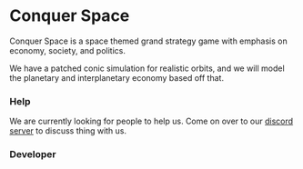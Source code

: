 # Conquer Space

Conquer Space is a space themed grand strategy game with emphasis on economy, society, and politics.

We have a patched conic simulation for realistic orbits, and we will model the planetary and interplanetary economy based off that.


### Help
We are currently looking for people to help us. Come on over to our [discord server](https://discord.gg/h5r77Sa) to discuss thing with us.

### Developer
